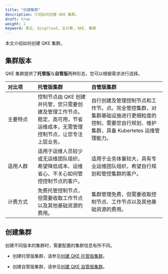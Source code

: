 ```yaml
---
title: "创建集群"
description: 介绍如何创建 QKE 集群。
draft: true
weight: 1
keyword: 青云, QingCloud, 云计算, QKE, 集群
---
```


本文介绍如何创建 QKE 集群。

## 集群版本

QKE 集群提供了**托管版**与**自管版**两种形态，您可以根据需求进行选择。

| <span style="display:inline-block;width:80px">对比项</span> | 托管版集群                                                   | 自管版集群                                                   |
| :---------------------------------------------------------- | :----------------------------------------------------------- | :----------------------------------------------------------- |
| 主要特点                                                    | 控制节点由 QKE 创建并托管，您只需要创建及管理工作节点。稳定、高可用，节省运维成本，无需管理控制节点，让您专注上层业务。 | 自行创建及管理控制节点和工作节。点。完全管控集群，对集群基础设施进行更细粒度的控制，需要您自行规划、维护集群，具备 Kubertetes 运维管理能力。 |
| 适用人群                                                    | 适用于运维人员较少或无运维团队组织，希望降低成本、运维省心、不关心如何管控控制节点的客户。 | 适用于业务体量较大，具有专业运维团队组织，希望自行规划和管控集群的客户。 |
| 计费方式                                                    | 免费托管控制节点，但需要收取工作节点以及其他基础资源的费用。 | 集群管理免费，但需要收取控制节点、工作节点以及其他基础资源的费用。 |

## 创建集群

创建不同版本的集群时，需要配置的集群信息有所不同。

-  创建托管版集群，请参见[创建 QKE 托管版集群](../../../quickstart/create_hosting_cluster/)。

-  创建自管版集群，请参见[创建 QKE 自管版集群](../../../quickstart/create_selfmgt_cluster/)。
